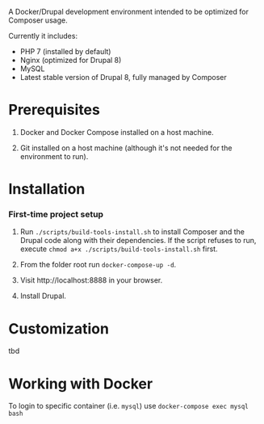 A Docker/Drupal development environment intended to be optimized for Composer usage.

Currently it includes:
* PHP 7 (installed by default)
* Nginx (optimized for Drupal 8)
* MySQL
* Latest stable version of Drupal 8, fully managed by Composer

# Prerequisites

1. Docker and Docker Compose installed on a host machine.

2. Git installed on a host machine (although it's not needed for the environment to run).

# Installation

### First-time project setup

1. Run `./scripts/build-tools-install.sh` to install Composer and the Drupal code along with their dependencies. If 
 the script refuses to run, execute `chmod a+x ./scripts/build-tools-install.sh` first.

2. From the folder root run `docker-compose-up -d`.

3. Visit http://localhost:8888 in your browser.

4. Install Drupal.

# Customization

tbd

# Working with Docker

To login to specific container (i.e. `mysql`) use `docker-compose exec mysql bash`



